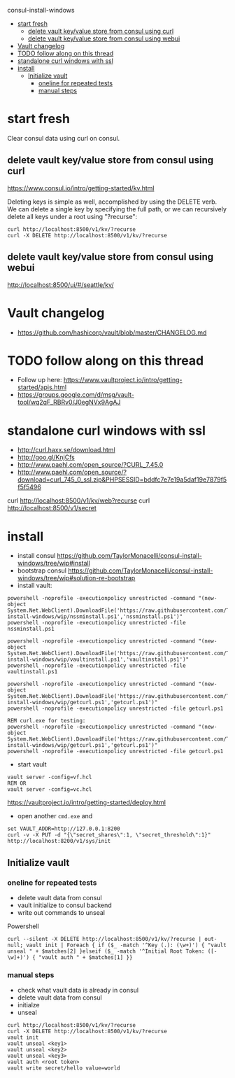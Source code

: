 <!-- START doctoc generated TOC please keep comment here to allow auto update -->
<!-- DON'T EDIT THIS SECTION, INSTEAD RE-RUN doctoc TO UPDATE -->
consul-install-windows

- [start fresh](#start-fresh)
  - [delete vault key/value store from consul using curl](#delete-vault-keyvalue-store-from-consul-using-curl)
  - [delete vault key/value store from consul using webui](#delete-vault-keyvalue-store-from-consul-using-webui)
- [Vault changelog](#vault-changelog)
- [TODO follow along on this thread](#todo-follow-along-on-this-thread)
- [standalone curl windows with ssl](#standalone-curl-windows-with-ssl)
- [install](#install)
  - [Initialize vault](#initialize-vault)
    - [oneline for repeated tests](#oneline-for-repeated-tests)
    - [manual steps](#manual-steps)

<!-- END doctoc generated TOC please keep comment here to allow auto update -->

start fresh
===========

Clear consul data using curl on consul.

delete vault key/value store from consul using curl
---------------------------------------------------

<https://www.consul.io/intro/getting-started/kv.html>

Deleting keys is simple as well, accomplished by using the DELETE verb.
We can delete a single key by specifying the full path, or we can
recursively delete all keys under a root using "?recurse":

    curl http://localhost:8500/v1/kv/?recurse
    curl -X DELETE http://localhost:8500/v1/kv/?recurse

delete vault key/value store from consul using webui
----------------------------------------------------

<http://localhost:8500/ui/#/seattle/kv/>

Vault changelog
===============

-   <https://github.com/hashicorp/vault/blob/master/CHANGELOG.md>

TODO follow along on this thread
================================

-   Follow up here:
    <https://www.vaultproject.io/intro/getting-started/apis.html>
-   <https://groups.google.com/d/msg/vault-tool/wq2qF_RBRv0/J0egNVx9AgAJ>

standalone curl windows with ssl
================================

-   <http://curl.haxx.se/download.html>
-   <http://goo.gl/KnjCfs>
-   <http://www.paehl.com/open_source/?CURL_7.45.0>
-   <http://www.paehl.com/open_source/?download=curl_745_0_ssl.zip&PHPSESSID=bddfc7e7e19a5daf19e7879f5f5f5496>

curl <http://localhost:8500/v1/kv/web?recurse> curl
<http://localhost:8500/v1/secret>

install
=======

-   install consul
    <https://github.com/TaylorMonacelli/consul-install-windows/tree/wip#install>
-   bootstrap consul
    <https://github.com/TaylorMonacelli/consul-install-windows/tree/wip#solution-re-bootstrap>
-   install vault:

<!-- -->

    powershell -noprofile -executionpolicy unrestricted -command "(new-object System.Net.WebClient).DownloadFile('https://raw.githubusercontent.com/TaylorMonacelli/vault-install-windows/wip/nssminstall.ps1','nssminstall.ps1')"
    powershell -noprofile -executionpolicy unrestricted -file nssminstall.ps1

    powershell -noprofile -executionpolicy unrestricted -command "(new-object System.Net.WebClient).DownloadFile('https://raw.githubusercontent.com/TaylorMonacelli/vault-install-windows/wip/vaultinstall.ps1','vaultinstall.ps1')"
    powershell -noprofile -executionpolicy unrestricted -file vaultinstall.ps1

    powershell -noprofile -executionpolicy unrestricted -command "(new-object System.Net.WebClient).DownloadFile('https://raw.githubusercontent.com/TaylorMonacelli/vault-install-windows/wip/getcurl.ps1','getcurl.ps1')"
    powershell -noprofile -executionpolicy unrestricted -file getcurl.ps1

    REM curl.exe for testing:
    powershell -noprofile -executionpolicy unrestricted -command "(new-object System.Net.WebClient).DownloadFile('https://raw.githubusercontent.com/TaylorMonacelli/vault-install-windows/wip/getcurl.ps1','getcurl.ps1')"
    powershell -noprofile -executionpolicy unrestricted -file getcurl.ps1

-   start vault

<!-- -->

    vault server -config=vf.hcl
    REM OR
    vault server -config=vc.hcl

<https://vaultproject.io/intro/getting-started/deploy.html>

-   open another `cmd.exe` and

<!-- -->

    set VAULT_ADDR=http://127.0.0.1:8200
    curl -v -X PUT -d "{\"secret_shares\":1, \"secret_threshold\":1}" http://localhost:8200/v1/sys/init

Initialize vault
----------------

### oneline for repeated tests

-   delete vault data from consul
-   vault initialize to consul backend
-   write out commands to unseal

Powershell

    curl --silent -X DELETE http://localhost:8500/v1/kv/?recurse | out-null; vault init | Foreach { if ($_ -match '^Key (.): (\w+)') { "vault unseal " + $matches[2] }elseif ($_ -match '^Initial Root Token: ([-\w]+)') { "vault auth " + $matches[1] }}

### manual steps

-   check what vault data is already in consul
-   delete vault data from consul
-   initialze
-   unseal

<!-- -->

    curl http://localhost:8500/v1/kv/?recurse
    curl -X DELETE http://localhost:8500/v1/kv/?recurse
    vault init
    vault unseal <key1>
    vault unseal <key2>
    vault unseal <key3>
    vault auth <root token>
    vault write secret/hello value=world

